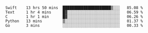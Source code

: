 
<!--START_SECTION:waka-->
```text
Swift    13 hrs 50 mins  █████████████████████▒░░░   85.08 % 
Text     1 hr 4 mins     █▓░░░░░░░░░░░░░░░░░░░░░░░   06.59 % 
C        1 hr 1 min      █▓░░░░░░░░░░░░░░░░░░░░░░░   06.26 % 
Python   13 mins         ▒░░░░░░░░░░░░░░░░░░░░░░░░   01.37 % 
Go       3 mins          ░░░░░░░░░░░░░░░░░░░░░░░░░   00.33 % 
```
<!--END_SECTION:waka-->

